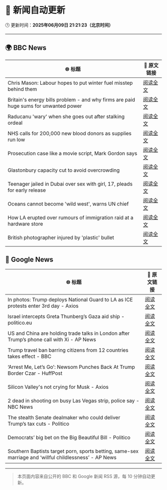 # 🧠 新闻自动更新

🕒 更新时间：**2025年06月09日 21:21:23（北京时间）**

---

## 🌍 BBC News

| 🌐 标题 | 🔗 原文链接 |
|--------|-------------|
| Chris Mason: Labour hopes to put winter fuel misstep behind them | [阅读全文](https://www.bbc.com/news/articles/c79eg04r0vvo) |
| Britain's energy bills problem - and why firms are paid huge sums for unwanted power | [阅读全文](https://www.bbc.com/news/articles/cdedjnw8e85o) |
| Raducanu 'wary' when she goes out after stalking ordeal | [阅读全文](https://www.bbc.com/sport/tennis/articles/cy4k5jk42d7o) |
| NHS calls for 200,000 new blood donors as supplies run low | [阅读全文](https://www.bbc.com/news/articles/c98p0pj7dypo) |
| Prosecution case like a movie script, Mark Gordon says | [阅读全文](https://www.bbc.com/news/articles/c1ld16y9vmpo) |
| Glastonbury capacity cut to avoid overcrowding | [阅读全文](https://www.bbc.com/news/articles/czelkz39k33o) |
| Teenager jailed in Dubai over sex with girl, 17, pleads for early release | [阅读全文](https://www.bbc.com/news/articles/cn0gn722jd7o) |
| Oceans cannot become 'wild west', warns UN chief | [阅读全文](https://www.bbc.com/news/articles/c057qrd9eejo) |
| How LA erupted over rumours of immigration raid at a hardware store | [阅读全文](https://www.bbc.com/news/articles/c1kv1lgdpkjo) |
| British photographer injured by 'plastic' bullet | [阅读全文](https://www.bbc.com/news/articles/cvg7vzrj6g3o) |

## 📰 Google News

| 🌐 标题 | 🔗 原文链接 |
|--------|-------------|
| In photos: Trump deploys National Guard to LA as ICE protests enter 3rd day - Axios | [阅读全文](https://news.google.com/rss/articles/CBMiigFBVV95cUxNM0RXbmtocHdCcERvNWdMWTRsZ2RnYzliQzZBcC1YT1hTeThGNGNkd2psOXhVNkJmWEF6OVlSTWVKMk1BajFkUlF3TDNMT3YwMU8zUE01WTFnRk16WDlwWndJMUs3d3hYc3dkcVZPeVVQVUR4enJCZ3dJNlJHcXlXTVlfeE1FX0hFbFE?oc=5) |
| Israel intercepts Greta Thunberg’s Gaza aid ship - politico.eu | [阅读全文](https://news.google.com/rss/articles/CBMihAFBVV95cUxQb1pZTTFBa2ZaTlF2NVNyUlVLN2V3VUloaFFHV3dsU1JSR0NwUEh1MGhMU3pIdDZpclFOV3pRMkVBeVZieEFLa1VlUjlIeVc4N2pCTWt5ZkJ0TlY4eGJfNEFqWGdZYWs0ckNWVlNEWmhXSlBNNFJkbnFXNHlGV1pWSlRJM1I?oc=5) |
| US and China are holding trade talks in London after Trump’s phone call with Xi - AP News | [阅读全文](https://news.google.com/rss/articles/CBMikAFBVV95cUxQUDNfQnNrWF9vMHo4Q1M5d0h3UFREa1R3cWFRLXhLajVnRUVjajFrSWt5Q3FhaU4tcnlrNFh0WlFCZEdoTlB1bGdxTEtDUnplb0VtVXZyc0NtSGNHMTB4cEVjdFl1TGdHQTh2RlFrNVdQZXRFeHVtQnJZWFJQaHR4TGtxNmVlUm1FWGNxS1lUZFQ?oc=5) |
| Trump travel ban barring citizens from 12 countries takes effect - BBC | [阅读全文](https://news.google.com/rss/articles/CBMiWkFVX3lxTE03YUh2b1FZSVhxWHZOQkRlRGpNRG5sMy1BUDJLdnhGWWVLY1ZxQ25KUHdvZjFoU1VfbVB1c0Q3cl9qM2x4aloxMzZpanB2dTduNEdMbG1zWXNOUdIBX0FVX3lxTFBUaER6S1lTMEY2Z2pVWTlZaWg1VGtiWlU2azJ3Q0R5TkN4OHdmdUJrbWk0VFdtY0Z6N1BJbFdnZ0FibEYtbjlhQktJUE55ZWxKV25SNldzVndfVFE0MmNj?oc=5) |
| ‘Arrest Me, Let’s Go’: Newsom Punches Back At Trump Border Czar - HuffPost | [阅读全文](https://news.google.com/rss/articles/CBMiowFBVV95cUxPMXFmYnlqallOcUNrQWw1c0hnWlc5T3l0Sl8xb0ZxUVdtb0laVllDcTVHZDN0VXNRYWMxTHdLdk1WRS1oYXpSUU5XV3pSUW83cFlaVHhTWnN6c1l6SUo3Z0FyclZ0RVhxRXIzNC1XdjZXRHhPTVNNSFlLUGJmbG9MT2RkSGlWTVRGY1pFdWo5MVZ6SXNvWEpDZThxN2FWX2t2X2tz0gGoAUFVX3lxTE00anZTZmFpemNtRzZNUXh3LUNxcWtsdEF0UExvTDV4anBQbVZQdm5tVHQ4WlF1cWpRdzVYOWpidFRYcXlfNGtjeHJmRnMwYlNpeHB4Ymlla0J2WWxFTlhrUmY3VC01dDNINVQ3VkVpUFY3ckVZSmJ1a2dkVWRzZUstUjRvcGFyRTUxUDVLaThfdDJodWh3akRTNlVVck4tQy1BUk0xYTZ0cA?oc=5) |
| Silicon Valley's not crying for Musk - Axios | [阅读全文](https://news.google.com/rss/articles/CBMibEFVX3lxTE9xU0V0S0dfTjVFUHBMblhaR3FMMDZ5WF9hR3hFOXdiUmdPMEw2ZDV2Tlo5Q2ltbUEwTUFwRXJUcFdPZzJVTFpmME5pV0Fia0p0Mkk0VUhaMnFNc0RBWnBiOVYzRDA5Mkg4cF83Mg?oc=5) |
| 2 dead in shooting on busy Las Vegas strip, police say - NBC News | [阅读全文](https://news.google.com/rss/articles/CBMimwFBVV95cUxPXzk5MUZxWTRDbHd3MjFVckJmSzB1ZEtBdUh4dHpJbng4dXZlQW9QYVljY0o4YktZUTdjZEY3bklNM3R6T1JYQmtmUmdCTFZnR0VzZW9iMGFKOUt1MGxGb2NCblNCTUhfS0tQaEhUampfcGtuUUFVSzNHajJzVUlDM0pLSEVnYVRCeE8ycU9pNUY0ZDdLSWIwUExUTdIBVkFVX3lxTE4xalF4QXFuRk8tREJlU0o0X3U3OXZyQ1BQYkttT3BhNTNnMEpfYUFKcFkxN0ZtNVBXVUNkQzRMY0tzRUFfb0JtVE5qUE9zeGNSRkp1Uk1B?oc=5) |
| The stealth Senate dealmaker who could deliver Trump’s tax cuts - Politico | [阅读全文](https://news.google.com/rss/articles/CBMisgFBVV95cUxNcmVrZTI5bDZwVnRTUk5tOFdzTlRTeUdfd0JHQU5SMURpYVpxM1BLQlM5bXhBRS1raEt0UHYyMGs1aW1YTGpCVnNhVWhOY1I3Y19RZDJvRFB6Tk1URDQzOU5oOFFBWGprdEZrSXBCSUttN0tCN0FZN2tlMW1vdXJsbmFsU3lKNEMwOU1qUnBMQ3B2dWxPMk10NEJpaVZwSExRSDFiUWJQdkFWak4xdm1zM3Fn?oc=5) |
| Democrats’ big bet on the Big Beautiful Bill - Politico | [阅读全文](https://news.google.com/rss/articles/CBMilwFBVV95cUxOQjlndzVZVUFySkxYVi05Rlg4YUhvOXVEaDJsMkkyQlVyZG9vemJQSktmTjU1eTEtZnQ0aVhOUEVraktsNFlkd1c5ZDF4ZV9Hdi0tekZWYlhfV3B1elFHNzUzQ3dVS0MtUFp2UXdGeGVGc0NPY3ZZaFVTUm1DUkhMMk1nRll4YjNlYndsYWZlbjRNSTRfYy1r?oc=5) |
| Southern Baptists target porn, sports betting, same-sex marriage and ‘willful childlessness’ - AP News | [阅读全文](https://news.google.com/rss/articles/CBMiuAFBVV95cUxNXzMwTjQ1bEF0elh1RnJEWFlTN0NUQ016Uko5R0ctTXdFb1pVRXZLSGY1Y1pFa1V5VUxJdW9yZVZ0LVF5RUhlVndGTE1sYzR0VEJrUEktd0ZZS0hjT29yS25FZFJCS3lSNTExWGF4RktQdGJBNGM4N1hBcFJxZnJPcXNpN2tsc2hqNjgyTjNaYkpNVDNrTVg1M244Yksxcm84eGlUV0t0T1ByRGhSUXdOaXlpcEtlY2pX?oc=5) |

---
> 本页面内容来自公开的 BBC 和 Google 新闻 RSS 源，每 10 分钟自动更新。